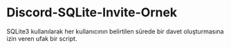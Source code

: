 # Discord-SQLite-Invite-Ornek
SQLite3 kullanılarak her kullanıcının belirtilen sürede bir davet oluşturmasına izin veren ufak bir script.
